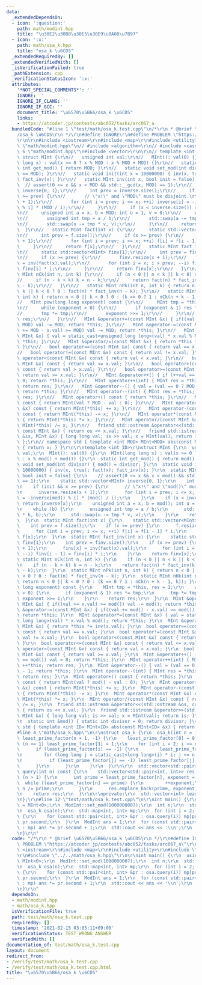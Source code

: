 ```yaml
---
data:
  _extendedDependsOn:
  - icon: ':question:'
    path: math/modint.hpp
    title: "\u30E2\u30B8\u30E5\u30E9\u8A08\u7B97"
  - icon: ':x:'
    path: math/osa_k.hpp
    title: "osa_k \u6CD5"
  _extendedRequiredBy: []
  _extendedVerifiedWith: []
  _isVerificationFailed: true
  _pathExtension: cpp
  _verificationStatusIcon: ':x:'
  attributes:
    '*NOT_SPECIAL_COMMENTS*': ''
    IGNORE: ''
    IGNORE_IF_CLANG: ''
    IGNORE_IF_GCC: ''
    document_title: "\u6570\u5B66/osa_k \u6CD5"
    links:
    - https://atcoder.jp/contests/abc052/tasks/arc067_a
  bundledCode: "#line 1 \"test/math/osa_k.test.cpp\"\n/*\r\n * @brief \u6570\u5B66\
    /osa_k \u6CD5\r\n */\r\n#define IGNORE\r\n#define PROBLEM \"https://atcoder.jp/contests/abc052/tasks/arc067_a\"\
    \r\n\r\n#include <iostream>\r\n#include <map>\r\n#include <utility>\r\n#line 2\
    \ \"math/modint.hpp\"\n// #include <algorithm>\r\n// #include <cassert>\r\n#line\
    \ 6 \"math/modint.hpp\"\n#include <vector>\r\n\r\n// template <int MOD>\r\n//\
    \ struct MInt {\r\n//   unsigned int val;\r\n//   MInt(): val(0) {}\r\n//   MInt(long\
    \ long x) : val(x >= 0 ? x % MOD : x % MOD + MOD) {}\r\n//   static constexpr\
    \ int get_mod() { return MOD; }\r\n//   static void set_mod(int divisor) { assert(divisor\
    \ == MOD); }\r\n//   static void init(int x = 10000000) { inv(x, true); fact(x);\
    \ fact_inv(x); }\r\n//   static MInt inv(int x, bool init = false) {\r\n//   \
    \  // assert(0 <= x && x < MOD && std::__gcd(x, MOD) == 1);\r\n//     static std::vector<MInt>\
    \ inverse{0, 1};\r\n//     int prev = inverse.size();\r\n//     if (init && x\
    \ >= prev) {\r\n//       // \"x!\" and \"MOD\" must be disjoint.\r\n//       inverse.resize(x\
    \ + 1);\r\n//       for (int i = prev; i <= x; ++i) inverse[i] = -inverse[MOD\
    \ % i] * (MOD / i);\r\n//     }\r\n//     if (x < inverse.size()) return inverse[x];\r\
    \n//     unsigned int a = x, b = MOD; int u = 1, v = 0;\r\n//     while (b) {\r\
    \n//       unsigned int tmp = a / b;\r\n//       std::swap(a -= tmp * b, b);\r\
    \n//       std::swap(u -= tmp * v, v);\r\n//     }\r\n//     return u;\r\n// \
    \  }\r\n//   static MInt fact(int x) {\r\n//     static std::vector<MInt> f{1};\r\
    \n//     int prev = f.size();\r\n//     if (x >= prev) {\r\n//       f.resize(x\
    \ + 1);\r\n//       for (int i = prev; i <= x; ++i) f[i] = f[i - 1] * i;\r\n//\
    \     }\r\n//     return f[x];\r\n//   }\r\n//   static MInt fact_inv(int x) {\r\
    \n//     static std::vector<MInt> finv{1};\r\n//     int prev = finv.size();\r\
    \n//     if (x >= prev) {\r\n//       finv.resize(x + 1);\r\n//       finv[x]\
    \ = inv(fact(x).val);\r\n//       for (int i = x; i > prev; --i) finv[i - 1] =\
    \ finv[i] * i;\r\n//     }\r\n//     return finv[x];\r\n//   }\r\n//   static\
    \ MInt nCk(int n, int k) {\r\n//     if (n < 0 || n < k || k < 0) return 0;\r\n\
    //     if (n - k > k) k = n - k;\r\n//     return fact(n) * fact_inv(k) * fact_inv(n\
    \ - k);\r\n//   }\r\n//   static MInt nPk(int n, int k) { return n < 0 || n <\
    \ k || k < 0 ? 0 : fact(n) * fact_inv(n - k); }\r\n//   static MInt nHk(int n,\
    \ int k) { return n < 0 || k < 0 ? 0 : (k == 0 ? 1 : nCk(n + k - 1, k)); }\r\n\
    //   MInt pow(long long exponent) const {\r\n//     MInt tmp = *this, res = 1;\r\
    \n//     while (exponent > 0) {\r\n//       if (exponent & 1) res *= tmp;\r\n\
    //       tmp *= tmp;\r\n//       exponent >>= 1;\r\n//     }\r\n//     return\
    \ res;\r\n//   }\r\n//   MInt &operator+=(const MInt &x) { if((val += x.val) >=\
    \ MOD) val -= MOD; return *this; }\r\n//   MInt &operator-=(const MInt &x) { if((val\
    \ += MOD - x.val) >= MOD) val -= MOD; return *this; }\r\n//   MInt &operator*=(const\
    \ MInt &x) { val = static_cast<unsigned long long>(val) * x.val % MOD; return\
    \ *this; }\r\n//   MInt &operator/=(const MInt &x) { return *this *= inv(x.val);\
    \ }\r\n//   bool operator==(const MInt &x) const { return val == x.val; }\r\n\
    //   bool operator!=(const MInt &x) const { return val != x.val; }\r\n//   bool\
    \ operator<(const MInt &x) const { return val < x.val; }\r\n//   bool operator<=(const\
    \ MInt &x) const { return val <= x.val; }\r\n//   bool operator>(const MInt &x)\
    \ const { return val > x.val; }\r\n//   bool operator>=(const MInt &x) const {\
    \ return val >= x.val; }\r\n//   MInt &operator++() { if (++val == MOD) val =\
    \ 0; return *this; }\r\n//   MInt operator++(int) { MInt res = *this; ++*this;\
    \ return res; }\r\n//   MInt &operator--() { val = (val == 0 ? MOD : val) - 1;\
    \ return *this; }\r\n//   MInt operator--(int) { MInt res = *this; --*this; return\
    \ res; }\r\n//   MInt operator+() const { return *this; }\r\n//   MInt operator-()\
    \ const { return MInt(val ? MOD - val : 0); }\r\n//   MInt operator+(const MInt\
    \ &x) const { return MInt(*this) += x; }\r\n//   MInt operator-(const MInt &x)\
    \ const { return MInt(*this) -= x; }\r\n//   MInt operator*(const MInt &x) const\
    \ { return MInt(*this) *= x; }\r\n//   MInt operator/(const MInt &x) const { return\
    \ MInt(*this) /= x; }\r\n//   friend std::ostream &operator<<(std::ostream &os,\
    \ const MInt &x) { return os << x.val; }\r\n//   friend std::istream &operator>>(std::istream\
    \ &is, MInt &x) { long long val; is >> val; x = MInt(val); return is; }\r\n//\
    \ };\r\n// namespace std { template <int MOD> MInt<MOD> abs(const MInt<MOD> &x)\
    \ { return x; } }\r\n\r\ntemplate <int ID>\r\nstruct MInt {\r\n  unsigned int\
    \ val;\r\n  MInt(): val(0) {}\r\n  MInt(long long x) : val(x >= 0 ? x % mod()\
    \ : x % mod() + mod()) {}\r\n  static int get_mod() { return mod(); }\r\n  static\
    \ void set_mod(int divisor) { mod() = divisor; }\r\n  static void init(int x =\
    \ 10000000) { inv(x, true); fact(x); fact_inv(x); }\r\n  static MInt inv(int x,\
    \ bool init = false) {\r\n    // assert(0 <= x && x < mod() && std::__gcd(x, mod())\
    \ == 1);\r\n    static std::vector<MInt> inverse{0, 1};\r\n    int prev = inverse.size();\r\
    \n    if (init && x >= prev) {\r\n      // \"x!\" and \"mod()\" must be disjoint.\r\
    \n      inverse.resize(x + 1);\r\n      for (int i = prev; i <= x; ++i) inverse[i]\
    \ = -inverse[mod() % i] * (mod() / i);\r\n    }\r\n    if (x < inverse.size())\
    \ return inverse[x];\r\n    unsigned int a = x, b = mod(); int u = 1, v = 0;\r\
    \n    while (b) {\r\n      unsigned int tmp = a / b;\r\n      std::swap(a -= tmp\
    \ * b, b);\r\n      std::swap(u -= tmp * v, v);\r\n    }\r\n    return u;\r\n\
    \  }\r\n  static MInt fact(int x) {\r\n    static std::vector<MInt> f{1};\r\n\
    \    int prev = f.size();\r\n    if (x >= prev) {\r\n      f.resize(x + 1);\r\n\
    \      for (int i = prev; i <= x; ++i) f[i] = f[i - 1] * i;\r\n    }\r\n    return\
    \ f[x];\r\n  }\r\n  static MInt fact_inv(int x) {\r\n    static std::vector<MInt>\
    \ finv{1};\r\n    int prev = finv.size();\r\n    if (x >= prev) {\r\n      finv.resize(x\
    \ + 1);\r\n      finv[x] = inv(fact(x).val);\r\n      for (int i = x; i > prev;\
    \ --i) finv[i - 1] = finv[i] * i;\r\n    }\r\n    return finv[x];\r\n  }\r\n \
    \ static MInt nCk(int n, int k) {\r\n    if (n < 0 || n < k || k < 0) return 0;\r\
    \n    if (n - k > k) k = n - k;\r\n    return fact(n) * fact_inv(k) * fact_inv(n\
    \ - k);\r\n  }\r\n  static MInt nPk(int n, int k) { return n < 0 || n < k || k\
    \ < 0 ? 0 : fact(n) * fact_inv(n - k); }\r\n  static MInt nHk(int n, int k) {\
    \ return n < 0 || k < 0 ? 0 : (k == 0 ? 1 : nCk(n + k - 1, k)); }\r\n  MInt pow(long\
    \ long exponent) const {\r\n    MInt tmp = *this, res = 1;\r\n    while (exponent\
    \ > 0) {\r\n      if (exponent & 1) res *= tmp;\r\n      tmp *= tmp;\r\n     \
    \ exponent >>= 1;\r\n    }\r\n    return res;\r\n  }\r\n  MInt &operator+=(const\
    \ MInt &x) { if((val += x.val) >= mod()) val -= mod(); return *this; }\r\n  MInt\
    \ &operator-=(const MInt &x) { if((val += mod() - x.val) >= mod()) val -= mod();\
    \ return *this; }\r\n  MInt &operator*=(const MInt &x) { val = static_cast<unsigned\
    \ long long>(val) * x.val % mod(); return *this; }\r\n  MInt &operator/=(const\
    \ MInt &x) { return *this *= inv(x.val); }\r\n  bool operator==(const MInt &x)\
    \ const { return val == x.val; }\r\n  bool operator!=(const MInt &x) const { return\
    \ val != x.val; }\r\n  bool operator<(const MInt &x) const { return val < x.val;\
    \ }\r\n  bool operator<=(const MInt &x) const { return val <= x.val; }\r\n  bool\
    \ operator>(const MInt &x) const { return val > x.val; }\r\n  bool operator>=(const\
    \ MInt &x) const { return val >= x.val; }\r\n  MInt &operator++() { if (++val\
    \ == mod()) val = 0; return *this; }\r\n  MInt operator++(int) { MInt res = *this;\
    \ ++*this; return res; }\r\n  MInt &operator--() { val = (val == 0 ? mod() : val)\
    \ - 1; return *this; }\r\n  MInt operator--(int) { MInt res = *this; --*this;\
    \ return res; }\r\n  MInt operator+() const { return *this; }\r\n  MInt operator-()\
    \ const { return MInt(val ? mod() - val : 0); }\r\n  MInt operator+(const MInt\
    \ &x) const { return MInt(*this) += x; }\r\n  MInt operator-(const MInt &x) const\
    \ { return MInt(*this) -= x; }\r\n  MInt operator*(const MInt &x) const { return\
    \ MInt(*this) *= x; }\r\n  MInt operator/(const MInt &x) const { return MInt(*this)\
    \ /= x; }\r\n  friend std::ostream &operator<<(std::ostream &os, const MInt &x)\
    \ { return os << x.val; }\r\n  friend std::istream &operator>>(std::istream &is,\
    \ MInt &x) { long long val; is >> val; x = MInt(val); return is; }\r\nprivate:\r\
    \n  static int &mod() { static int divisor = 0; return divisor; }\r\n};\r\nnamespace\
    \ std { template <int ID> MInt<ID> abs(const MInt<ID> &x) { return x; } }\r\n\
    #line 4 \"math/osa_k.hpp\"\n\r\nstruct osa_k {\r\n  osa_k(int n = 10000000) :\
    \ least_prime_factor(n + 1, -1) {\r\n    least_prime_factor[0] = 0;\r\n    if\
    \ (n >= 1) least_prime_factor[1] = 1;\r\n    for (int i = 2; i <= n; ++i) {\r\n\
    \      if (least_prime_factor[i] == -1) {\r\n        least_prime_factor[i] = i;\r\
    \n        for (long long j = static_cast<long long>(i) * i; j <= n; j += i) {\r\
    \n          if (least_prime_factor[j] == -1) least_prime_factor[j] = i;\r\n  \
    \      }\r\n      }\r\n    }\r\n  }\r\n\r\n  std::vector<std::pair<int, int>>\
    \ query(int n) const {\r\n    std::vector<std::pair<int, int>> res;\r\n    while\
    \ (n > 1) {\r\n      int prime = least_prime_factor[n], exponent = 0;\r\n    \
    \  while (least_prime_factor[n] == prime) {\r\n        ++exponent;\r\n       \
    \ n /= prime;\r\n      }\r\n      res.emplace_back(prime, exponent);\r\n    }\r\
    \n    return res;\r\n  }\r\n\r\nprivate:\r\n  std::vector<int> least_prime_factor;\r\
    \n};\r\n#line 12 \"test/math/osa_k.test.cpp\"\n\r\nint main() {\r\n  using ModInt\
    \ = MInt<0>;\r\n  ModInt::set_mod(1000000007);\r\n  int n;\r\n  std::cin >> n;\r\
    \n  osa_k osa(n);\r\n  std::map<int, int> mp;\r\n  for (int i = 2; i <= n; ++i)\
    \ {\r\n    for (const std::pair<int, int> &pr : osa.query(i)) mp[pr.first] +=\
    \ pr.second;\r\n  }\r\n  ModInt ans = 1;\r\n  for (const std::pair<int, int> &pr\
    \ : mp) ans *= pr.second + 1;\r\n  std::cout << ans << '\\n';\r\n  return 0;\r\
    \n}\r\n"
  code: "/*\r\n * @brief \u6570\u5B66/osa_k \u6CD5\r\n */\r\n#define IGNORE\r\n#define\
    \ PROBLEM \"https://atcoder.jp/contests/abc052/tasks/arc067_a\"\r\n\r\n#include\
    \ <iostream>\r\n#include <map>\r\n#include <utility>\r\n#include \"../../math/modint.hpp\"\
    \r\n#include \"../../math/osa_k.hpp\"\r\n\r\nint main() {\r\n  using ModInt =\
    \ MInt<0>;\r\n  ModInt::set_mod(1000000007);\r\n  int n;\r\n  std::cin >> n;\r\
    \n  osa_k osa(n);\r\n  std::map<int, int> mp;\r\n  for (int i = 2; i <= n; ++i)\
    \ {\r\n    for (const std::pair<int, int> &pr : osa.query(i)) mp[pr.first] +=\
    \ pr.second;\r\n  }\r\n  ModInt ans = 1;\r\n  for (const std::pair<int, int> &pr\
    \ : mp) ans *= pr.second + 1;\r\n  std::cout << ans << '\\n';\r\n  return 0;\r\
    \n}\r\n"
  dependsOn:
  - math/modint.hpp
  - math/osa_k.hpp
  isVerificationFile: true
  path: test/math/osa_k.test.cpp
  requiredBy: []
  timestamp: '2021-02-15 03:05:11+09:00'
  verificationStatus: TEST_WRONG_ANSWER
  verifiedWith: []
documentation_of: test/math/osa_k.test.cpp
layout: document
redirect_from:
- /verify/test/math/osa_k.test.cpp
- /verify/test/math/osa_k.test.cpp.html
title: "\u6570\u5B66/osa_k \u6CD5"
---
```

